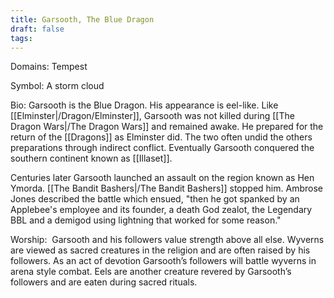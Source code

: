 ```yaml
---
title: Garsooth, The Blue Dragon
draft: false
tags:
---
```

 Domains: Tempest

Symbol: A storm cloud

Bio: Garsooth is the Blue Dragon. His appearance is eel-like. Like [[Elminster|/Dragon/Elminster]], Garsooth was not killed during [[The Dragon Wars|/The Dragon Wars]] and remained awake. He prepared for the return of the [[Dragons]] as Elminster did. The two often undid the others preparations through indirect conflict. Eventually Garsooth conquered the southern continent known as [[Illaset]]. 

Centuries later Garsooth launched an assault on the region known as Hen Ymorda. [[The Bandit Bashers|/The Bandit Bashers]] stopped him. Ambrose Jones described the battle which ensued, "then he got spanked by an Applebee's employee and its founder, a death God zealot, the Legendary BBL and a demigod using lightning that worked for some reason."

Worship:  Garsooth and his followers value strength above all else. Wyverns are viewed as sacred creatures in the religion and are often raised by his followers. As an act of devotion Garsooth’s followers will battle wyverns in arena style combat. Eels are another creature revered by Garsooth’s followers and are eaten during sacred rituals.